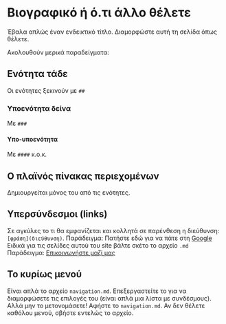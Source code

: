 # Βιογραφικό ή ό.τι άλλο θέλετε
Έβαλα απλώς έναν ενδεικτικό τίτλο. Διαμορφώστε αυτή τη σελίδα όπως θέλετε.

Ακολουθούν μερικά παραδείγματα:

## Ενότητα τάδε
Οι ενότητες ξεκινούν με `##`
### Υποενότητα δείνα
Με `###`
#### Υπο-υποενότητα
Με `####`
κ.ο.κ.

## Ο πλαϊνός πίνακας περιεχομένων
Δημιουργείται μόνος του από τις ενότητες.

## Υπερσύνδεσμοι (links)
Σε αγκύλες το τι θα εμφανίζεται και κολλητά σε παρένθεση η διεύθυνση: `[φράση](διεύθυνση)`.
Παράδειγμα: 
Πατήστε εδώ για να πάτε στη [Google](http://google.com)
Ειδικά για τις σελίδες αυτού του site βάλτε σκέτο το αρχείο `.md`
Παράδειγμα:
[Επικοινωνήστε μαζί μας](επικοινωνία.md)

## Το κυρίως μενού
Είναι απλά το αρχείο `navigation.md`. Επεξεργαστείτε το για να διαμορφώσετε τις επιλογές του (είναι απλά μια λίστα με συνδέσμους). 
Αλλά μην το μετονομάσετε! Αφήστε το `navigation.md`.
Αν δεν θέλετε καθόλου μενού, σβήστε εντελώς το αρχείο.


